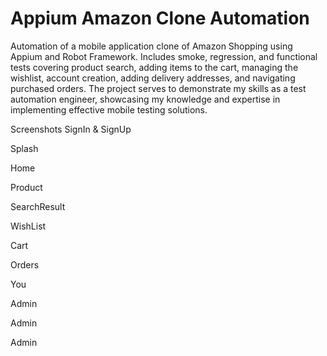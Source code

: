 # Appium Amazon Clone Automation
Automation of a mobile application clone of Amazon Shopping using Appium and Robot Framework. Includes smoke, regression, and functional tests covering product search, adding items to the cart, managing the wishlist, account creation, adding delivery addresses, and navigating purchased orders. The project serves to demonstrate my skills as a test automation engineer, showcasing my knowledge and expertise in implementing effective mobile testing solutions.


Screenshots
SignIn & SignUp

Splash

Home

Product

SearchResult

WishList

Cart

Orders

You

Admin

Admin

Admin
